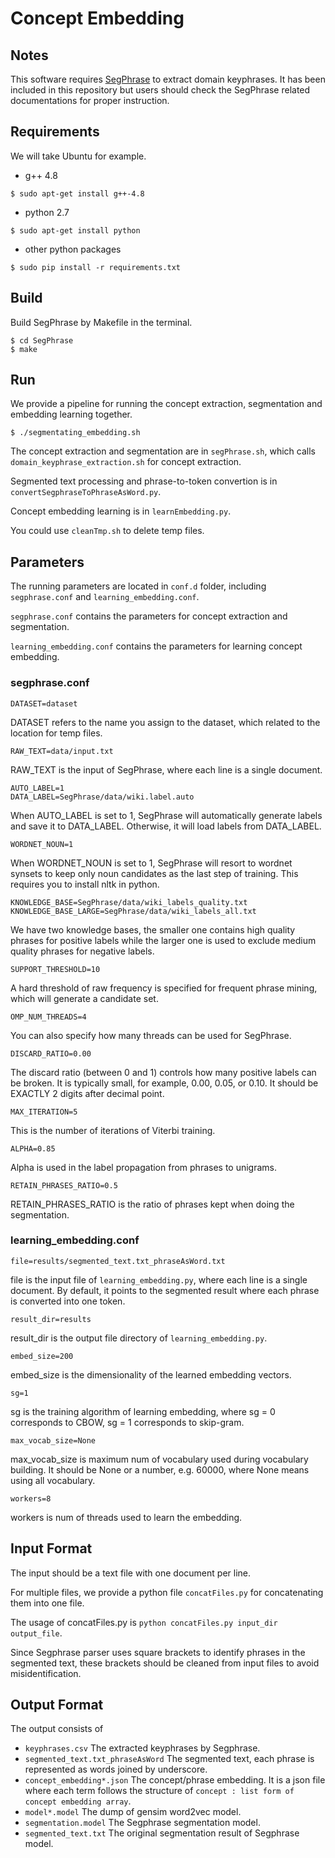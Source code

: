 # Concept Embedding


## Notes

This software requires [SegPhrase](https://github.com/shangjingbo1226/SegPhrase) to extract domain keyphrases. It has been included in this repository but users should check the SegPhrase related documentations for proper instruction.

## Requirements

We will take Ubuntu for example.

* g++ 4.8
```
$ sudo apt-get install g++-4.8
```
* python 2.7
```
$ sudo apt-get install python
```
* other python packages
```
$ sudo pip install -r requirements.txt
```

## Build
Build SegPhrase by Makefile in the terminal.
```
$ cd SegPhrase
$ make
```

## Run
We provide a pipeline for running the concept extraction, segmentation and embedding learning together.
```
$ ./segmentating_embedding.sh
```
The concept extraction and segmentation are in `segPhrase.sh`, which calls `domain_keyphrase_extraction.sh` for concept extraction.

 Segmented text processing and phrase-to-token convertion is in `convertSegphraseToPhraseAsWord.py`.

Concept embedding learning is in `learnEmbedding.py`.

You could use `cleanTmp.sh` to delete temp files.


## Parameters
The running parameters are located in `conf.d` folder, including `segphrase.conf` and `learning_embedding.conf`. 

`segphrase.conf` contains the parameters for concept extraction and segmentation.

`learning_embedding.conf` contains the parameters for learning concept embedding.

### segphrase.conf
```
DATASET=dataset
```
DATASET refers to the name you assign to the dataset, which related to the location for temp files.
```
RAW_TEXT=data/input.txt
```
RAW_TEXT is the input of SegPhrase, where each line is a single document. 

```
AUTO_LABEL=1
DATA_LABEL=SegPhrase/data/wiki.label.auto
```

When AUTO_LABEL is set to 1, SegPhrase will automatically generate labels and
save it to DATA_LABEL. Otherwise, it will load labels from DATA_LABEL.

```
WORDNET_NOUN=1
```

When WORDNET_NOUN is set to 1, SegPhrase will resort to wordnet synsets to keep
only noun candidates as the last step of training. This requires you to install
nltk in python.

```
KNOWLEDGE_BASE=SegPhrase/data/wiki_labels_quality.txt
KNOWLEDGE_BASE_LARGE=SegPhrase/data/wiki_labels_all.txt
```

We have two knowledge bases, the smaller one contains high quality phrases for
positive labels while the larger one is used to exclude medium quality phrases
for negative labels.

```
SUPPORT_THRESHOLD=10
```

A hard threshold of raw frequency is specified for frequent phrase mining, which
will generate a candidate set.

```
OMP_NUM_THREADS=4
```

You can also specify how many threads can be used for SegPhrase.

```
DISCARD_RATIO=0.00
```

The discard ratio (between 0 and 1) controls how many positive labels can be
broken. It is typically small, for example, 0.00, 0.05, or 0.10. It should be
EXACTLY 2 digits after decimal point.

```
MAX_ITERATION=5
```

This is the number of iterations of Viterbi training.

```
ALPHA=0.85
```

Alpha is used in the label propagation from phrases to unigrams.

```
RETAIN_PHRASES_RATIO=0.5
```

RETAIN_PHRASES_RATIO is the ratio of phrases kept when doing the segmentation.

### learning_embedding.conf

```
file=results/segmented_text.txt_phraseAsWord.txt
```

file is the input file of `learning_embedding.py`, where each line is a single document.
By default, it points to the segmented result where each phrase is converted into one token.

```
result_dir=results
```

result_dir is the output file directory of `learning_embedding.py`.

```
embed_size=200
```

embed_size is the dimensionality of the learned embedding vectors.

```
sg=1
```

sg is the training algorithm of learning embedding, where sg = 0 corresponds to CBOW, sg = 1 corresponds to skip-gram. 

```
max_vocab_size=None
```

max_vocab_size is maximum num of vocabulary used during vocabulary building. It should be None or a number, e.g. 60000, where None means using all vocabulary.

```
workers=8
```

workers is num of threads used to learn the embedding.



## Input Format
The input should be a text file with one document per line. 

For multiple files, we provide a python file `concatFiles.py` for concatenating them into one file.

The usage of concatFiles.py is `python concatFiles.py input_dir output_file`.

Since Segphrase parser uses square brackets to identify phrases in the segmented text, these brackets should be cleaned from input files to avoid misidentification.

## Output Format
The output  consists of
* ```keyphrases.csv```
The extracted keyphrases by Segphrase.
* ```segmented_text.txt_phraseAsWord```
The segmented text, each phrase is represented as words joined by underscore.
* ```concept_embedding*.json```
The concept/phrase embedding. It is a json file where each term follows the structure of ```concept : list form of concept embedding array```.
* ```model*.model```
The dump of gensim word2vec model.
* ```segmentation.model```
The Segphrase segmentation model.
* ```segmented_text.txt```
The original segmentation result of Segphrase model.
